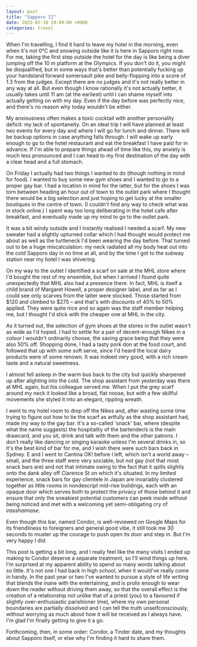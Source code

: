 ```yaml
---
layout: post
title: "Sapporo II"
date: 2025-02-10 19:49:00 +0900
categories: travel
---
```


When I'm travelling, I find it hard to leave my hotel in the morning, even when it's not 0°C and snowing outside like it is here in Sapporo right now. For me, taking the first step outside the hotel for the day is like being a diver jumping off the 10 m platform at the Olympics. If you don't do it, you might be disqualified, but in some ways that's better than potentially fucking up your handstand forward somersault pike and belly-flopping into a score of 1.3 from the judges. Except there are no judges and it's not really better in any way at all. But even though I know rationally it's not actually better, it usually takes until 11 am (at the earliest) until I can shame myself into actually getting on with my day. Even if the day before was perfectly nice, and there's no reason why today wouldn't be either.

My anxiousness often makes a toxic cocktail with another personality deficit: my lack of spontaneity. On an ideal trip I will have planned at least two events for every day and where I will go for lunch and dinner. There will be backup options in case anything falls through. I will wake up early enough to go to the hotel restaurant and eat the breakfast I have paid for in advance. If I'm able to prepare things ahead of time like this, my anxiety is much less pronounced and I can head to my first destination of the day with a clear head and a full stomach.

On Friday I actually had two things I wanted to do (though nothing in mind for food). I wanted to buy some new gym shoes and I wanted to go to a proper gay bar. I had a location in mind for the latter, but for the shoes I was torn between heading an hour out of town to the outlet park where I thought there would be a big selection and just hoping to get lucky at the smaller boutiques in the centre of town. (I couldn't find any way to check what was in stock online.) I spent way too long deliberating in the hotel cafe after breakfast, and eventually made up my mind to go to the outlet park.

It was a bit windy outside and I instantly realised I needed a scarf. My new sweater had a slightly upturned collar which I had thought would protect me about as well as the turtleneck I'd been wearing the day before. That turned out to be a huge miscalculation: my neck radiated all my body heat out into the cold Sapporo day in no time at all, and by the time I got to the subway station near my hotel I was shivering.

On my way to the outlet I identified a scarf on sale at the MHL store where I'd bought the rest of my ensemble, but when I arrived I found quite unexpectedly that MHL also had a presence there. In fact, MHL is itself a child brand of Margaret Howell, a proper designer label, and as far as I could see only scarves from the latter were stocked. Those started from $120 and climbed to $275 – and that's with discounts of 40% to 50% applied. They were quite nice and so again was the staff member helping me, but I thought I'd stick with the cheaper one at MHL in the city.

As it turned out, the selection of gym shoes at the stores in the outlet wasn't as wide as I'd hoped. I had to settle for a pair of decent-enough Nikes in a colour I wouldn't ordinarily choose, the saving grace being that they were also 50% off. Shopping done, I had a tasty pork don at the food court, and followed that up with some soft serve, since I'd heard the local dairy products were of some renown. It was indeed very good, with a rich cream taste and a natural sweetness.

I almost fell asleep in the warm bus back to the city but quickly sharpened up after alighting into the cold. The shop assistant from yesterday was there at MHL again, but his colleague served me. When I put the grey scarf around my neck it looked like a broad, flat noose, but with a few skillful movements she styled it into an elegant, rippling wreath.

I went to my hotel room to drop off the Nikes and, after wasting some time trying to figure out how to tie the scarf as artfully as the shop assistant had, made my way to the gay bar. It's a so-called 'snack' bar, where (despite what the name suggests) the hospitality of the bartender/s is the main drawcard, and you sit, drink and talk with them and the other patrons. I don't really like dancing or singing karaoke unless I'm several drinks in, so it's the best kind of bar for me, and I wish there were such bars back in Sydney. E and I went to Cantina OK! before I left, which isn't a world away – small, and the three staff were very sociable, but not gay (not that most snack bars are) and not that intimate owing to the fact that it spills slightly onto the dank alley off Clarence St on which it's situated. In my limited experience, snack bars for gay clientele in Japan are invariably clustered together as little rooms in nondescript mid-rise buildings, each with an opaque door which serves both to protect the privacy of those behind it and ensure that only the sneakiest potential customers can peek inside without being noticed and met with a welcoming yet semi-obligating cry of *irasshaimase*.

Even though this bar, named Condor, is well-reviewed on Google Maps for its friendliness to foreigners and general good vibe, it still took me 30 seconds to muster up the courage to push open its door and step in. But I'm very happy I did.

This post is getting a bit long, and I really feel like the many visits I ended up making to Condor deserve a separate treatment, so I'll wind things up here. I'm surprised at my apparent ability to spend so many words talking about so little. It's not one I had back in high school, when it would've really come in handy. In the past year or two I've wanted to pursue a style of life writing that blends the inane with the entertaining, and is prolix enough to wear down the reader without driving them away, so that the overall effect is the creation of a relationship not unlike that of a priest (you) to a favoured if slightly over-enthusiastic parishioner (me), where my own personal boundaries are partially dissolved and I can tell the truth unselfconsciously, without worrying as much about how it will be received as I always have. I'm glad I'm finally getting to give it a go.

Forthcoming, then, in some order: Condor, a Tinder date, and my thoughts about Sapporo itself, or else why I'm finding it hard to share them.